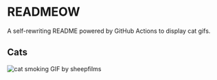 # READMEOW

A self-rewriting README powered by GitHub Actions to display cat gifs.

## Cats

![cat smoking GIF by sheepfilms](https://media2.giphy.com/media/l0ExdMHUDKteztyfe/200.gif?cid=9acd02dahq64tmu1g72plylzo9v4fc425yh0693lqntcqydj&ep=v1_gifs_search&rid=200.gif&ct=g)
